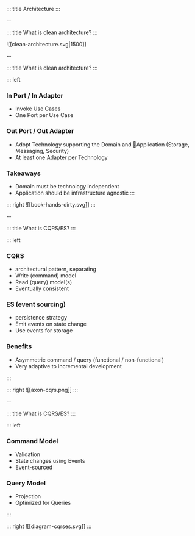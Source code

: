 <!-- slide template="[[tpl-intermediate]]" bg="[[bg-ranked.png]]"-->

::: title
Architecture
:::

--
<!-- slide template="[[tpl-col-1-center]]" -->

::: title
What is clean architecture?
:::

![[clean-architecture.svg|1500]]

--
<!-- slide template="[[tpl-col-1-1]]" -->

::: title
What is clean architecture?
:::

::: left
### In Port / In Adapter

- Invoke Use Cases
- One Port per Use Case

### Out Port / Out Adapter

- Adopt Technology supporting the Domain and Application (Storage, Messaging, Security)
- At least one Adapter per Technology

### Takeaways

- Domain must be technology independent
- Application should be infrastructure agnostic
:::

::: right
![[book-hands-dirty.svg]]
:::

--

<!-- slide template="[[tpl-col-1-1]]" -->

::: title
What is CQRS/ES?
:::

::: left
### CQRS

- architectural pattern, separating
- Write (command) model
- Read  (query) model(s)
- Eventually consistent

### ES (event sourcing)

- persistence strategy
- Emit events on state change
- Use events for storage

### Benefits

- Asymmetric command / query (functional / non-functional)
- Very adaptive to incremental development

:::

::: right
![[axon-cqrs.png]]
:::

--

<!-- slide template="[[tpl-col-1-2]]" -->

::: title
What is CQRS/ES?
:::

::: left

### Command Model

- Validation
- State changes using Events
- Event-sourced

### Query Model

- Projection
- Optimized for Queries

:::

::: right
![[diagram-cqrses.svg]]
:::

